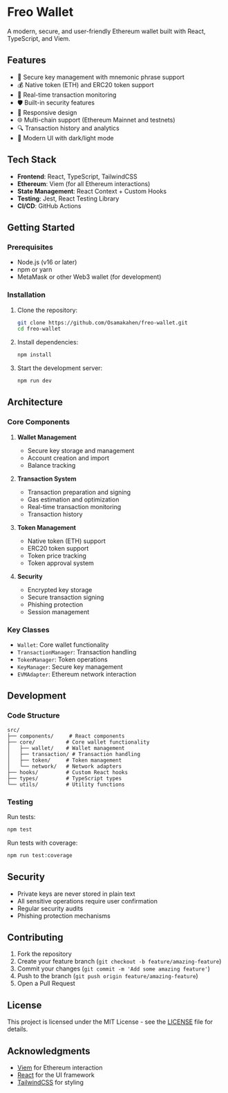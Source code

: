 # Freo Wallet

A modern, secure, and user-friendly Ethereum wallet built with React, TypeScript, and Viem.

## Features

- 🔐 Secure key management with mnemonic phrase support
- 💰 Native token (ETH) and ERC20 token support
- 🔄 Real-time transaction monitoring
- 🛡️ Built-in security features
- 📱 Responsive design
- 🌐 Multi-chain support (Ethereum Mainnet and testnets)
- 🔍 Transaction history and analytics
- 🎨 Modern UI with dark/light mode

## Tech Stack

- **Frontend**: React, TypeScript, TailwindCSS
- **Ethereum**: Viem (for all Ethereum interactions)
- **State Management**: React Context + Custom Hooks
- **Testing**: Jest, React Testing Library
- **CI/CD**: GitHub Actions

## Getting Started

### Prerequisites

- Node.js (v16 or later)
- npm or yarn
- MetaMask or other Web3 wallet (for development)

### Installation

1. Clone the repository:
   ```bash
   git clone https://github.com/Osamakahen/freo-wallet.git
   cd freo-wallet
   ```

2. Install dependencies:
   ```bash
   npm install
   ```

3. Start the development server:
   ```bash
   npm run dev
   ```

## Architecture

### Core Components

1. **Wallet Management**
   - Secure key storage and management
   - Account creation and import
   - Balance tracking

2. **Transaction System**
   - Transaction preparation and signing
   - Gas estimation and optimization
   - Real-time transaction monitoring
   - Transaction history

3. **Token Management**
   - Native token (ETH) support
   - ERC20 token support
   - Token price tracking
   - Token approval system

4. **Security**
   - Encrypted key storage
   - Secure transaction signing
   - Phishing protection
   - Session management

### Key Classes

- `Wallet`: Core wallet functionality
- `TransactionManager`: Transaction handling
- `TokenManager`: Token operations
- `KeyManager`: Secure key management
- `EVMAdapter`: Ethereum network interaction

## Development

### Code Structure

```
src/
├── components/     # React components
├── core/          # Core wallet functionality
│   ├── wallet/    # Wallet management
│   ├── transaction/ # Transaction handling
│   ├── token/     # Token management
│   └── network/   # Network adapters
├── hooks/         # Custom React hooks
├── types/         # TypeScript types
└── utils/         # Utility functions
```

### Testing

Run tests:
```bash
npm test
```

Run tests with coverage:
```bash
npm run test:coverage
```

## Security

- Private keys are never stored in plain text
- All sensitive operations require user confirmation
- Regular security audits
- Phishing protection mechanisms

## Contributing

1. Fork the repository
2. Create your feature branch (`git checkout -b feature/amazing-feature`)
3. Commit your changes (`git commit -m 'Add some amazing feature'`)
4. Push to the branch (`git push origin feature/amazing-feature`)
5. Open a Pull Request

## License

This project is licensed under the MIT License - see the [LICENSE](LICENSE) file for details.

## Acknowledgments

- [Viem](https://viem.sh/) for Ethereum interaction
- [React](https://reactjs.org/) for the UI framework
- [TailwindCSS](https://tailwindcss.com/) for styling

